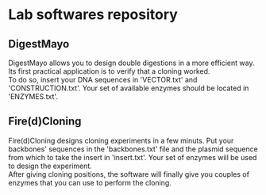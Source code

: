<h1> Lab softwares repository </h1>

<h2> DigestMayo </h2>
DigestMayo allows you to design double digestions in a more efficient way. Its first practical application is to verify that a cloning worked. <br>
To do so, insert your DNA sequences in 'VECTOR.txt' and 'CONSTRUCTION.txt'. Your set of available enzymes should be located in 'ENZYMES.txt'. <br>

<h2> Fire(d)Cloning</h2>
Fire(d)Cloning designs cloning experiments in a few minuts. Put your backbones' sequences in the 'backbones.txt' file and the plasmid sequence from which to take the insert in 'insert.txt'. Your set of enzymes will be used to design the experiment.<br>
After giving cloning positions, the software will finally give you couples of enzymes that you can use to perform the cloning. <br>

